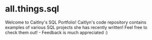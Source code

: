 # all.things.sql
Welcome to Caitlny's SQL Portfolio!
Caitlyn's code repository contains examples of various SQL projects she has recently written! Feel free to check them out! - Feedback is much appreciated :)
